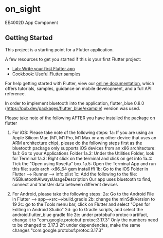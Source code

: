 # on_sight

EE4002D App Component

## Getting Started

This project is a starting point for a Flutter application.

A few resources to get you started if this is your first Flutter project:

- [Lab: Write your first Flutter app](https://flutter.dev/docs/get-started/codelab)
- [Cookbook: Useful Flutter samples](https://flutter.dev/docs/cookbook)

For help getting started with Flutter, view our
[online documentation](https://flutter.dev/docs), which offers tutorials,
samples, guidance on mobile development, and a full API reference.

In order to implement bluetooth into the application, flutter_blue 0.8.0 (https://pub.dev/packages/flutter_blue/example) version was used. 

Please take note of the following AFTER you have installed the package on flutter
1) For iOS: Please take note of the following steps: 
   1a: If you are using an Apple Silicon Mac (M1, M1 Pro, M1 Max or any other device that uses an ARM architecture chip), please do the following steps first as the bluetooth package only supports iOS devices from an x86 architecture: 
    1a.1: Go to your Applications Folder
    1a.2: Under the Utilities Folder, look for Terminal
    1a.3: Right click on the terminal and click on get info 
    1a.4: Tick the "Open using Rosetta" box
    1a.5: Open the Terminal App and run this file: sudo arch -x86_64 gem install ffi 
   1b: Go to the iOS Folder in Flutter --> Runner --> info.plist 
   1c: Add the following to the file:
        <key>NSBluetoothAlwaysUsageDescription</key>
        <string>Our app uses bluetooth to find, connect and transfer data between different devices</string>
   

2) For Android, please take the following steps: 
    2a: Go to the Android File in Flutter --> app-->src-->build.gradle
    2b: change the minSdkVersion to 19 
    2c: go to the Tools menu bar, click on Flutter and select "Open for Editing in Android Studio"
    2d: go to Gradle scripts, and select the android.flutter_blue gradle file 
    2e: under protobuf->protoc->artifact, change it to "com.google.protobuf:protoc:3.17.3" Only the numbers need to be changed to 3.17.3
    2f: under dependencies, make the same changes "com.google.protobuf:protoc:3.17.3"
   